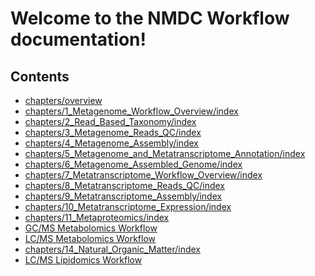 <!-- Note: This file was initialized by copy/pasting the contents of: https://github.com/microbiomedata/workflow_documentation/blob/master/docs/index.rst -->

# Welcome to the NMDC Workflow documentation!

<!-- Note: The source files for Chapter 1 reside in the `docs` Git repository. The source files for all other chapters reside in upstream repositories. -->

## Contents

- [chapters/overview](chapters/overview.md)
- [chapters/1_Metagenome_Workflow_Overview/index](chapters/1_Metagenome_Workflow_Overview/index.md)
- [chapters/2_Read_Based_Taxonomy/index](chapters/2_Read_Based_Taxonomy/index.md)
- [chapters/3_Metagenome_Reads_QC/index](chapters/3_Metagenome_Reads_QC/index.md)
- [chapters/4_Metagenome_Assembly/index](chapters/4_Metagenome_Assembly/index.md)
- [chapters/5_Metagenome_and_Metatranscriptome_Annotation/index](chapters/5_Metagenome_and_Metatranscriptome_Annotation/index.md)
- [chapters/6_Metagenome_Assembled_Genome/index](chapters/6_Metagenome_Assembled_Genome/index.md)
- [chapters/7_Metatranscriptome_Workflow_Overview/index](chapters/7_Metatranscriptome_Workflow_Overview/index.md)
- [chapters/8_Metatranscriptome_Reads_QC/index](chapters/8_Metatranscriptome_Reads_QC/index.md)
- [chapters/9_Metatranscriptome_Assembly/index](chapters/9_Metatranscriptome_Assembly/index.md)
- [chapters/10_Metatranscriptome_Expression/index](chapters/10_Metatranscriptome_Expression/index.md)
- [chapters/11_Metaproteomics/index](chapters/11_Metaproteomics/index.md)
- [GC/MS Metabolomics Workflow](chapters/12_GCMS_Metabolomics/index.md)
- [LC/MS Metabolomics Workflow](chapters/13_LCMS_Metabolomics/index.md)
- [chapters/14_Natural_Organic_Matter/index](chapters/14_Natural_Organic_Matter/index.md)
- [LC/MS Lipidomics Workflow](chapters/15_LCMS_Lipidomics/index.md)
